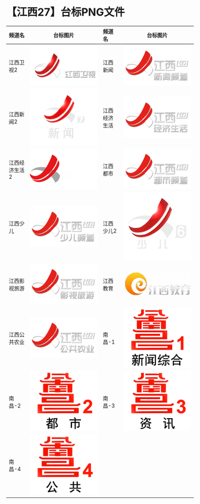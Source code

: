 # 【江西27】台标PNG文件
|频道名|台标图片|频道名|台标图片|
|:---|:---:|:---|:---:|
|江西卫视2|<img src="https://raw.githubusercontent.com/xiaolvdouya/TV-LOGO/refs/heads/main/%E6%B1%9F%E8%A5%BF/江西卫视2.png">|江西新闻|<img src="https://raw.githubusercontent.com/xiaolvdouya/TV-LOGO/refs/heads/main/%E6%B1%9F%E8%A5%BF/江西新闻.png">|
|江西新闻2|<img src="https://raw.githubusercontent.com/xiaolvdouya/TV-LOGO/refs/heads/main/%E6%B1%9F%E8%A5%BF/江西新闻2.png">|江西经济生活|<img src="https://raw.githubusercontent.com/xiaolvdouya/TV-LOGO/refs/heads/main/%E6%B1%9F%E8%A5%BF/江西经济生活.png">|
|江西经济生活2|<img src="https://raw.githubusercontent.com/xiaolvdouya/TV-LOGO/refs/heads/main/%E6%B1%9F%E8%A5%BF/江西经济生活2.png">|江西都市|<img src="https://raw.githubusercontent.com/xiaolvdouya/TV-LOGO/refs/heads/main/%E6%B1%9F%E8%A5%BF/江西都市.png">|
|江西少儿|<img src="https://raw.githubusercontent.com/xiaolvdouya/TV-LOGO/refs/heads/main/%E6%B1%9F%E8%A5%BF/江西少儿.png">|江西少儿2|<img src="https://raw.githubusercontent.com/xiaolvdouya/TV-LOGO/refs/heads/main/%E6%B1%9F%E8%A5%BF/江西少儿2.png">|
|江西影视旅游|<img src="https://raw.githubusercontent.com/xiaolvdouya/TV-LOGO/refs/heads/main/%E6%B1%9F%E8%A5%BF/江西影视旅游.png">|江西教育|<img src="https://raw.githubusercontent.com/xiaolvdouya/TV-LOGO/refs/heads/main/%E6%B1%9F%E8%A5%BF/江西教育.png">|
|江西公共农业|<img src="https://raw.githubusercontent.com/xiaolvdouya/TV-LOGO/refs/heads/main/%E6%B1%9F%E8%A5%BF/江西公共农业.png">|南昌-1|<img src="https://raw.githubusercontent.com/xiaolvdouya/TV-LOGO/refs/heads/main/%E6%B1%9F%E8%A5%BF/南昌-1.png">|
|南昌-2|<img src="https://raw.githubusercontent.com/xiaolvdouya/TV-LOGO/refs/heads/main/%E6%B1%9F%E8%A5%BF/南昌-2.png">|南昌-3|<img src="https://raw.githubusercontent.com/xiaolvdouya/TV-LOGO/refs/heads/main/%E6%B1%9F%E8%A5%BF/南昌-3.png">|
|南昌-4|<img src="https://raw.githubusercontent.com/xiaolvdouya/TV-LOGO/refs/heads/main/%E6%B1%9F%E8%A5%BF/南昌-4.png">|
